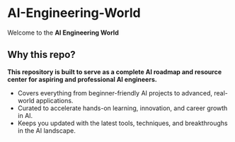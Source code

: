 # AI-Engineering-World
Welcome to the **AI Engineering World**

## Why this repo?
**This repository is built to serve as a complete AI roadmap and resource center for aspiring and professional AI engineers.**

* Covers everything from beginner-friendly AI projects to advanced, real-world applications.
* Curated to accelerate hands-on learning, innovation, and career growth in AI.
* Keeps you updated with the latest tools, techniques, and breakthroughs in the AI landscape.

